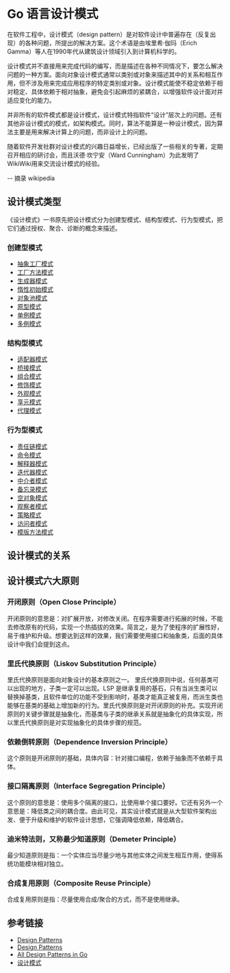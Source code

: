 # Go 语言设计模式

在软件工程中，设计模式（design pattern）是对软件设计中普遍存在（反复出现）的各种问题，所提出的解决方案。这个术语是由埃里希·伽玛（Erich Gamma）等人在1990年代从建筑设计领域引入到计算机科学的。

设计模式并不直接用来完成代码的编写，而是描述在各种不同情况下，要怎么解决问题的一种方案。面向对象设计模式通常以类别或对象来描述其中的关系和相互作用，但不涉及用来完成应用程序的特定类别或对象。设计模式能使不稳定依赖于相对稳定、具体依赖于相对抽象，避免会引起麻烦的紧耦合，以增强软件设计面对并适应变化的能力。

并非所有的软件模式都是设计模式，设计模式特指软件“设计”层次上的问题。还有其他非设计模式的模式，如架构模式。同时，算法不能算是一种设计模式，因为算法主要是用来解决计算上的问题，而非设计上的问题。

随着软件开发社群对设计模式的兴趣日益增长，已经出版了一些相关的专著，定期召开相应的研讨会，而且沃德·坎宁安（Ward Cunningham）为此发明了WikiWiki用来交流设计模式的经验。

-- 摘录 wikipedia

## 设计模式类型

《设计模式》一书原先把设计模式分为创建型模式、结构型模式、行为型模式，把它们通过授权、聚合、诊断的概念来描述。

### 创建型模式

- [抽象工厂模式](./creational/abstract-factory/)
- [工厂方法模式](./creational/factory-method/)
- [生成器模式](./creational/builder/)
- [惰性初始模式]()
- [对象池模式]()
- [原型模式](./creational/prototype/)
- [单例模式](./creational/singleton/)
- [多例模式]()

### 结构型模式

- [适配器模式](./structural/adapter/)
- [桥接模式](./structural/bridge/)
- [组合模式](./structural/composite/)
- [修饰模式]()
- [外观模式]()
- [享元模式](./structural/flyweight/)
- [代理模式](./structural/proxy/)

### 行为型模式

- [责任链模式](./behavioral/chain-of-responsibility/)
- [命令模式](./behavioral/command/)
- [解释器模式]()
- [迭代器模式](./behavioral/iterator/)
- [中介者模式](./behavioral/mediator/)
- [备忘录模式](./behavioral/memento/)
- [空对象模式]()
- [观察者模式](./behavioral/observer/)
- [策略模式](./behavioral/strategy/)
- [访问者模式](./behavioral/vistor/)
- [模版方法模式](./behavioral/template-method/)

## 设计模式的关系

## 设计模式六大原则

### 开闭原则（Open Close Principle）

开闭原则的意思是：对扩展开放，对修改关闭。在程序需要进行拓展的时候，不能去修改原有的代码，实现一个热插拔的效果。简言之，是为了使程序的扩展性好，易于维护和升级。想要达到这样的效果，我们需要使用接口和抽象类，后面的具体设计中我们会提到这点。

### 里氏代换原则（Liskov Substitution Principle）

里氏代换原则是面向对象设计的基本原则之一。 里氏代换原则中说，任何基类可以出现的地方，子类一定可以出现。LSP 是继承复用的基石，只有当派生类可以替换掉基类，且软件单位的功能不受到影响时，基类才能真正被复用，而派生类也能够在基类的基础上增加新的行为。里氏代换原则是对开闭原则的补充。实现开闭原则的关键步骤就是抽象化，而基类与子类的继承关系就是抽象化的具体实现，所以里氏代换原则是对实现抽象化的具体步骤的规范。

### 依赖倒转原则（Dependence Inversion Principle）

这个原则是开闭原则的基础，具体内容：针对接口编程，依赖于抽象而不依赖于具体。

### 接口隔离原则（Interface Segregation Principle）

这个原则的意思是：使用多个隔离的接口，比使用单个接口要好。它还有另外一个意思是：降低类之间的耦合度。由此可见，其实设计模式就是从大型软件架构出发、便于升级和维护的软件设计思想，它强调降低依赖，降低耦合。

### 迪米特法则，又称最少知道原则（Demeter Principle）

最少知道原则是指：一个实体应当尽量少地与其他实体之间发生相互作用，使得系统功能模块相对独立。

### 合成复用原则（Composite Reuse Principle）

合成复用原则是指：尽量使用合成/聚合的方式，而不是使用继承。

## 参考链接

- [Design Patterns](https://sourcemaking.com/design_patterns)
- [Design Patterns](https://refactoring.guru/design-patterns)
- [All Design Patterns in Go](https://golangbyexample.com/all-design-patterns-golang/)
- [设计模式](https://zh.wikipedia.org/wiki/%E8%AE%BE%E8%AE%A1%E6%A8%A1%E5%BC%8F_(%E8%AE%A1%E7%AE%97%E6%9C%BA))